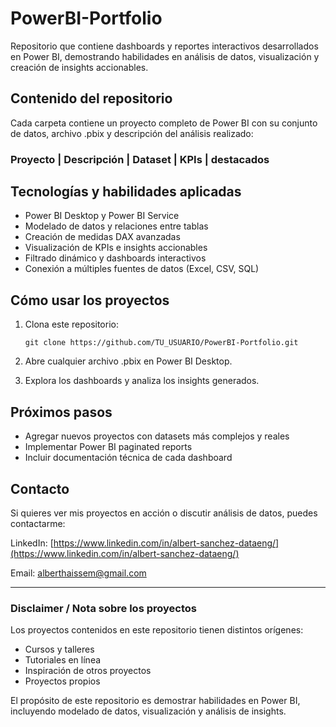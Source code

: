 # PowerBI-Portfolio

Repositorio que contiene dashboards y reportes interactivos desarrollados en Power BI, demostrando habilidades en análisis de datos, visualización y creación de insights accionables.

## Contenido del repositorio

Cada carpeta contiene un proyecto completo de Power BI con su conjunto de datos, archivo .pbix y descripción del análisis realizado:

### Proyecto |	Descripción	| Dataset	| KPIs | destacados

## Tecnologías y habilidades aplicadas

- Power BI Desktop y Power BI Service
- Modelado de datos y relaciones entre tablas
- Creación de medidas DAX avanzadas
- Visualización de KPIs e insights accionables
- Filtrado dinámico y dashboards interactivos
- Conexión a múltiples fuentes de datos (Excel, CSV, SQL)

## Cómo usar los proyectos

1. Clona este repositorio:

    ```git clone https://github.com/TU_USUARIO/PowerBI-Portfolio.git```

2. Abre cualquier archivo .pbix en Power BI Desktop.

3. Explora los dashboards y analiza los insights generados.

## Próximos pasos

- Agregar nuevos proyectos con datasets más complejos y reales
- Implementar Power BI paginated reports
- Incluir documentación técnica de cada dashboard

## Contacto

Si quieres ver mis proyectos en acción o discutir análisis de datos, puedes contactarme:

LinkedIn: [https://www.linkedin.com/in/albert-sanchez-dataeng/](https://www.linkedin.com/in/albert-sanchez-dataeng/)

Email: [alberthaissem@gmail.com](alberthaissem@gmail.com)

-----------------------------

### Disclaimer / Nota sobre los proyectos

Los proyectos contenidos en este repositorio tienen distintos orígenes:
 - Cursos y talleres
 - Tutoriales en línea
 - Inspiración de otros proyectos
 - Proyectos propios

El propósito de este repositorio es demostrar habilidades en Power BI, incluyendo modelado de datos, visualización y análisis de insights.
